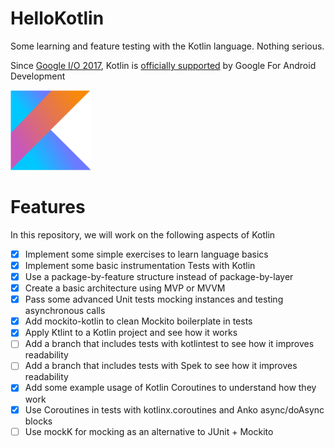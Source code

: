 # HelloKotlin
Some learning and feature testing with the Kotlin language. Nothing serious.

Since [Google I/O 2017][1], Kotlin is [officially supported][2] by Google For Android Development

![Kotlin][kotlinLogo]

# Features

In this repository, we will work on the following aspects of Kotlin

- [X] Implement some simple exercises to learn language basics
- [X] Implement some basic instrumentation Tests with Kotlin
- [X] Use a package-by-feature structure instead of package-by-layer
- [X] Create a basic architecture using MVP or MVVM
- [X] Pass some advanced Unit tests mocking instances and testing asynchronous calls
- [X] Add mockito-kotlin to clean Mockito boilerplate in tests
- [X] Apply Ktlint to a Kotlin project and see how it works
- [ ] Add a branch that includes tests with kotlintest to see how it improves readability
- [ ] Add a branch that includes tests with Spek to see how it improves readability
- [X] Add some example usage of Kotlin Coroutines to understand how they work
- [X] Use Coroutines in tests with kotlinx.coroutines and Anko async/doAsync blocks
- [ ] Use mockK for mocking as an alternative to JUnit + Mockito

[kotlinLogo]: ./images/kotlin.png
[1]: https://posts.google.com/share/JWxzxRt3
[2]: https://posts.google.com/share/JWxzxRt3/rKkRn1
